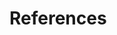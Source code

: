 # References

[2]: [https://commandercoriander.net/blog/2018/03/30/go-interfaces/](https://commandercoriander.net/blog/2018/03/30/go-interfaces/)
